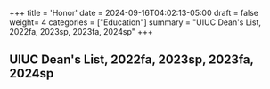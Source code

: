 +++
title = 'Honor'
date = 2024-09-16T04:02:13-05:00
draft = false
weight= 4
categories = ["Education"]
summary = "UIUC Dean's List, 2022fa, 2023sp, 2023fa, 2024sp"
+++

## **UIUC Dean's List, 2022fa, 2023sp, 2023fa, 2024sp**